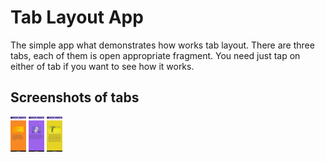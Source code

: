 # Tab Layout App

The simple app what demonstrates how works tab layout. There are three tabs, each of them
is open appropriate fragment. You need just tap on either of tab if you want to see how it works.

## Screenshots of tabs
<code><img width="5%" src="readme/tab1.png"></code>
<code><img width="5%" src="readme/tab3.png"></code>
<code><img width="5%" src="readme/tab2.png"></code>